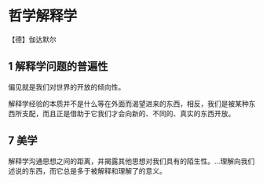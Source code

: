 # 哲学解释学

【德】伽达默尔

## 1 解释学问题的普遍性

偏见就是我们对世界的开放的倾向性。



解释学经验的本质并不是什么等在外面而渴望进来的东西，相反，我们是被某种东西所支配，而且正是借助于它我们才会向新的、不同的、真实的东西开放。

## 7 美学

解释学沟通思想之间的距离，并揭露其他思想对我们具有的陌生性。...理解向我们述说的东西，而它总是多于被解释和理解了的意义。